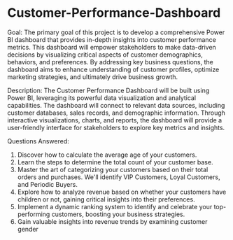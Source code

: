 # Customer-Performance-Dashboard

Goal:
The primary goal of this project is to develop a comprehensive Power BI dashboard that provides in-depth insights into customer performance metrics. This dashboard will empower stakeholders to make data-driven decisions by visualizing critical aspects of customer demographics, behaviors, and preferences. By addressing key business questions, the dashboard aims to enhance understanding of customer profiles, optimize marketing strategies, and ultimately drive business growth.

Description:
The Customer Performance Dashboard will be built using Power BI, leveraging its powerful data visualization and analytical capabilities. The dashboard will connect to relevant data sources, including customer databases, sales records, and demographic information. Through interactive visualizations, charts, and reports, the dashboard will provide a user-friendly interface for stakeholders to explore key metrics and insights.

Questions Answered:
1. Discover how to calculate the average age of your customers.
2. Learn the steps to determine the total count of your customer base.
3. Master the art of categorizing your customers based on their total orders and purchases. We'll identify VIP Customers, Loyal Customers, and Periodic Buyers.
4. Explore how to analyze revenue based on whether your customers have children or not, gaining critical insights into their preferences.
5. Implement a dynamic ranking system to identify and celebrate your top-performing customers, boosting your business strategies.
6. Gain valuable insights into revenue trends by examining customer gender
